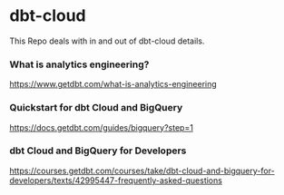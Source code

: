 # dbt-cloud
This Repo deals with in and out of dbt-cloud details.

### What is analytics engineering?
https://www.getdbt.com/what-is-analytics-engineering

### Quickstart for dbt Cloud and BigQuery
https://docs.getdbt.com/guides/bigquery?step=1

### dbt Cloud and BigQuery for Developers
https://courses.getdbt.com/courses/take/dbt-cloud-and-bigquery-for-developers/texts/42995447-frequently-asked-questions
